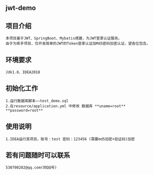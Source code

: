 ## jwt-demo
    
## 项目介绍
    
    本项目基于JWT、SpringBoot、Mybatis搭建，为JWT登录认证服务。
    由于为练手项目，仅开发简单的JWT的Token登录认证加Md5密码加密认证，望各位包含。
    
## 环境要求
    Jdk1.8、IDEA2018
    
## 初始化工作
    1.运行数据库脚本——test_demo.sql
    2.在resource/application.yml 中修改 数据库 **uname=root**  **password=root**

## 使用说明
    1.IDEA运行其项目，账号：test 密码：123456 (需要md5加密+验证码)加密
    
## 若有问题随时可以联系
    530700282@qq.com(同QQ号)


